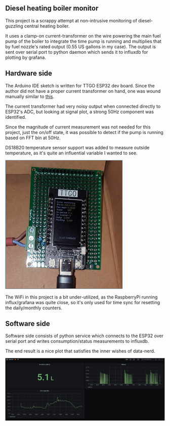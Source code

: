 Diesel heating boiler monitor
-------------------------------------

This project is a scrappy attempt at non-intrusive monitoring of diesel-guzzling central heating boiler.

It uses a clamp-on current-transformer on the wire powering the main fuel pump of the boiler to integrate the time
pump is running and multiplies that by fuel nozzle's rated output (0.55 US gallons in my case). The output is sent
over serial port to python daemon which sends it to influxdb for plotting by grafana.

Hardware side
-------------

The Arduino IDE sketch is written for TTGO ESP32 dev board. Since the author did not
have a proper current transformer on hand, one was wound manually similar to [this](http://www.kerrywong.com/2011/07/16/simple-current-transformer/).

The current transformer had very noisy output when connected directly to ESP32's ADC,
but looking at signal plot, a strong 50Hz component was identified.

Since the magnitude of current measurement was not needed for this project, just the on/off state,
it was possible to detect if the pump is running based on FFT bin at 50Hz.

DS18B20 temperature sensor support was added to measure outside temperature, as it's quite an
influential variable I wanted to see.

![picture of the built hardware](img/monitor-hw.png)

The WiFi in this project is a bit under-utilized, as the RaspberryPi running influx/grafana was
quite close, so it's only used for time sync for resetting the daily/monthly counters.


Software side
------------------

Software side consists of python service which connects to the ESP32 over serial port and
writes consumption/status measurements to influxdb.

The end result is a nice plot that satisfies the inner wishes of data-nerd.

![picture of grafana plotting the acquired data](img/plot.png)
